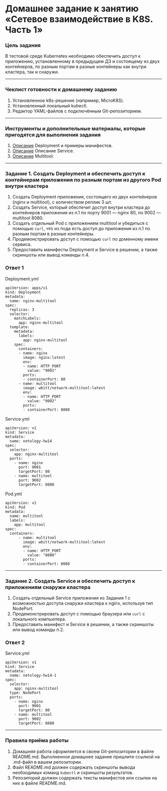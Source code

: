 # Домашнее задание к занятию «Сетевое взаимодействие в K8S. Часть 1»

### Цель задания

В тестовой среде Kubernetes необходимо обеспечить доступ к приложению, установленному в предыдущем ДЗ и состоящему из двух контейнеров, по разным портам в разные контейнеры как внутри кластера, так и снаружи.

------

### Чеклист готовности к домашнему заданию

1. Установленное k8s-решение (например, MicroK8S).
2. Установленный локальный kubectl.
3. Редактор YAML-файлов с подключённым Git-репозиторием.

------

### Инструменты и дополнительные материалы, которые пригодятся для выполнения задания

1. [Описание](https://kubernetes.io/docs/concepts/workloads/controllers/deployment/) Deployment и примеры манифестов.
2. [Описание](https://kubernetes.io/docs/concepts/services-networking/service/) Описание Service.
3. [Описание](https://github.com/wbitt/Network-MultiTool) Multitool.

------

### Задание 1. Создать Deployment и обеспечить доступ к контейнерам приложения по разным портам из другого Pod внутри кластера

1. Создать Deployment приложения, состоящего из двух контейнеров (nginx и multitool), с количеством реплик 3 шт.
2. Создать Service, который обеспечит доступ внутри кластера до контейнеров приложения из п.1 по порту 9001 — nginx 80, по 9002 — multitool 8080.
3. Создать отдельный Pod с приложением multitool и убедиться с помощью `curl`, что из пода есть доступ до приложения из п.1 по разным портам в разные контейнеры.
4. Продемонстрировать доступ с помощью `curl` по доменному имени сервиса.
5. Предоставить манифесты Deployment и Service в решении, а также скриншоты или вывод команды п.4.


### Ответ 1
Deployment.yml
```
apiVersion: apps/v1
kind: Deployment
metadata:
  name: nginx-multitool
spec:
  replicas: 3
  selector:
    matchLabels:
      app: nginx-multitool
  template:
    metadata:
      labels:
        app: nginx-multitool
    spec:
      containers:
      - name: nginx
        image: nginx:latest
        env:
        - name: HTTP_PORT            
          value: "9001"
        ports:
        - containerPort: 80
      - name: multitool
        image: wbitt/network-multitool:latest
        env:
        - name: HTTP_PORT            
          value: "9002"
        ports:
        - containerPort: 8080

```

Service.yml
```
apiVersion: v1
kind: Service
metadata:
  name: netology-hw14
spec:
  selector:
    app: nginx-multitool
  ports:
    - name: nginx
      port: 9001
      targetPort: 80
    - name: multitool
      port: 9002
      targetPort: 8080

```

Pod.yml
```
apiVersion: v1
kind: Pod
metadata:
  name: multitool
  labels:
    app: multitool
spec:
  containers:
      - name: multitool
        image: wbitt/network-multitool:latest
        env:
        - name: HTTP_PORT            
          value: "8080"
        ports:
        - containerPort: 8080
```

------

### Задание 2. Создать Service и обеспечить доступ к приложениям снаружи кластера

1. Создать отдельный Service приложения из Задания 1 с возможностью доступа снаружи кластера к nginx, используя тип NodePort.
2. Продемонстрировать доступ с помощью браузера или `curl` с локального компьютера.
3. Предоставить манифест и Service в решении, а также скриншоты или вывод команды п.2.


### Ответ 2

Service.yml

```
apiVersion: v1
kind: Service
metadata:
  name: netology-hw14-1
spec:
  selector:
    app: nginx-multitool
  type: NodePort
  ports:
    - name: nginx
      port: 9001
      targetPort: 80
    - name: multitool
      port: 9002
      targetPort: 8080

```
------

### Правила приёма работы

1. Домашняя работа оформляется в своем Git-репозитории в файле README.md. Выполненное домашнее задание пришлите ссылкой на .md-файл в вашем репозитории.
2. Файл README.md должен содержать скриншоты вывода необходимых команд `kubectl` и скриншоты результатов.
3. Репозиторий должен содержать тексты манифестов или ссылки на них в файле README.md.

